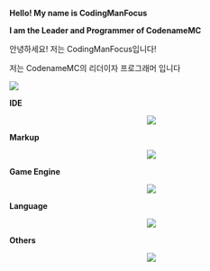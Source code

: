 **Hello! My name is CodingManFocus**

**I am the Leader and Programmer of CodenameMC**

안녕하세요! 저는 CodingManFocus입니다!

저는 CodenameMC의 리더이자 프로그래머 입니다

![](https://github.com/CodingManFocus/codenamemc_web/blob/main/public%2Fassets%2Fimages%2Fbanner.png)

**IDE**

<p align="center">
  <a href="https://skillicons.dev">
        <img src="https://skillicons.dev/icons?i=idea,vscode" />
  </a>
</p>

**Markup**

<p align="center">
  <a href="https://skillicons.dev">
    <img src="https://skillicons.dev/icons?i=md,html,css" />
  </a>
</p>

**Game Engine**

<p align="center">
  <a href="https://skillicons.dev">
    <img src="https://skillicons.dev/icons?i=haxeflixel,godot,robloxstudio" />
  </a>
</p>

**Language**

<p align="center">
  <a href="https://skillicons.dev">
    <img src="https://skillicons.dev/icons?i=java,python,cpp,javascript,lua,haxe" />
  </a>
</p>


**Others**

<p align="center">
  <a href="https://skillicons.dev">
    <img src="https://skillicons.dev/icons?i=react,nodejs,vercel,netlify" />
  </a>
</p>
